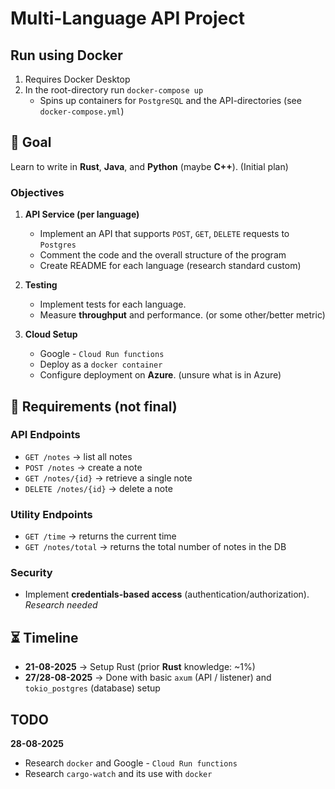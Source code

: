 # Multi-Language API Project

## Run using Docker
1. Requires Docker Desktop
2. In the root-directory run `docker-compose up`
   * Spins up containers for `PostgreSQL` and the API-directories (see `docker-compose.yml`)

## 🎯 Goal
Learn to write in **Rust**, **Java**, and **Python** (maybe **C++**).  (Initial plan)

### Objectives
1. **API Service (per language)**
   - Implement an API that supports `POST`, `GET`, `DELETE` requests to `Postgres`
   - Comment the code and the overall structure of the program
   - Create README for each language (research standard custom)

2. **Testing**
   - Implement tests for each language.
   - Measure **throughput** and performance. (or some other/better metric)

3. **Cloud Setup**
   - Google - `Cloud Run functions`
   - Deploy as a `docker container`
   - Configure deployment on **Azure**. (unsure what is in Azure)



## 📌 Requirements (not final)

### API Endpoints
- `GET /notes` → list all notes
- `POST /notes` → create a note
- `GET /notes/{id}` → retrieve a single note
- `DELETE /notes/{id}` → delete a note

### Utility Endpoints
- `GET /time` → returns the current time  
- `GET /notes/total` → returns the total number of notes in the DB  

### Security
- Implement **credentials-based access** (authentication/authorization). _Research needed_


## ⏳ Timeline
- **21-08-2025** → Setup Rust (prior **Rust** knowledge: ~1%)
- **27/28-08-2025** → Done with basic `axum` (API / listener) and `tokio_postgres` (database) setup


## TODO
**28-08-2025**

<!-- Easy🟢, Medium🟡, Hard🔴 -->
- Research `docker` and Google - `Cloud Run functions`
- Research `cargo-watch` and its use with `docker`
<!-- ~~ abc ~~ -->
